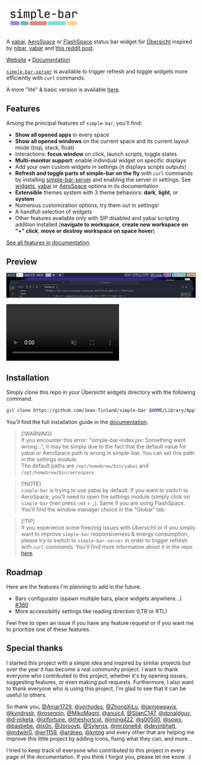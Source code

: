 # <img src="./images/logo-simple-bar.png" width="200" alt="simple-bar" />

A [yabai](https://github.com/koekeishiya/yabai), [AeroSpace](https://github.com/nikitabobko/AeroSpace) or [FlashSpace](https://github.com/wojciech-kulik/FlashSpace) status bar widget for [Übersicht](https://github.com/felixhageloh/uebersicht) inspired by [nibar](https://github.com/kkga/nibar), [yabar](https://github.com/AlexNaga/yabar) and [this reddit post](https://www.reddit.com/r/unixporn/comments/chwk89/yabai_yabai_and_gruvbox_with_custom_ubersicht_bar/).

[Website](https://www.jeantinland.com/toolbox/simple-bar) • [Documentation](https://www.jeantinland.com/toolbox/simple-bar/documentation)

[`simple-bar-server`](https://github.com/Jean-Tinland/simple-bar-server) is available to trigger refresh and toggle widgets more efficiently with `curl` commands.

A more "lite" & basic version is available [here](https://github.com/Jean-Tinland/simple-bar-lite).

## Features

Among the principal features of `simple-bar`, you'll find:

- **Show all opened apps** in every space
- **Show all opened windows** on the current space and its current layout mode (bsp, stack, float)
- Interactions: **focus window** on click, launch scripts, toggle states
- **Multi-monitor support**: enable individual widget on specific displays
- Add your own custom widgets in settings (it displays scripts outputs)
- **Refresh and toggle parts of simple-bar on the fly** with `curl` commands by installing [simple-bar-server](https://www.jeantinland.com/toolbox/simple-bar-server/documentation/introduction/) and enabling the server in settings. See [widgets](https://www.jeantinland.com/toolbox/simple-bar-server/documentation/widgets/), [yabai](https://www.jeantinland.com/toolbox/simple-bar-server/documentation/yabai/) or [AeroSpace](https://www.jeantinland.com/toolbox/simple-bar-server/documentation/aerospace/) options in its documentation
- **Extensible** themes system with 3 theme behaviors: **dark**, **light**, or **system**
- Numerous customization options, try them out in settings!
- A handfull selection of widgets
- Other features available only with SIP disabled and yabai scripting addition installed (**navigate to workspace**, **create new workspace on "+" click**, **move or destroy workspace on space hover**)

[See all features in documentation](https://www.jeantinland.com/toolbox/simple-bar/documentation/features/).

## Preview

![image](./images/preview.png)

<video src="https://github.com/Jean-Tinland/simple-bar/assets/43068795/0f988d1b-e21b-4b82-a1dc-4a1c76f580f3" type="video/mp4" muted autoplay loop></video>

## Installation

Simply clone this repo in your Übersicht widgets directory with the following command.

```bash
git clone https://github.com/Jean-Tinland/simple-bar $HOME/Library/Application\ Support/Übersicht/widgets/simple-bar
```

You'll find the full installation guide in the [documentation](https://www.jeantinland.com/toolbox/simple-bar/documentation/installation/).

> [!WARNING]\
> If you encounter this error: "simple-bar-index.jsx: Something went wrong…", it may be simply due to the fact that the default value for yabai or AeroSpace path is wrong in simple-bar. You can set this path in the settings module.\
> The default paths are `/opt/homebrew/bin/yabai` and `/opt/homebrew/bin/aerospace`.

> [!NOTE]\
> `simple-bar` is trying to use yabai by default. If you want to switch to AeroSpace, you'll need to open the settings module (simply click on `simple-bar` then press `cmd` + `,`). Same if you are using FlashSpace. You'll find the window manager choice in the "Global" tab.

> [!TIP]\
> If you experience some freezing issues with Übersicht or if you simply want to improve `simple-bar` responsiveness & energy consumption, please try to switch to `simple-bar-server` in order to trigger refresh with `curl` commands. You'll find more information about it in the repo [here](https://github.com/Jean-Tinland/simple-bar-server).

## Roadmap

Here are the features I'm planning to add in the future:

- Bars configurator (spawn multiple bars, place widgets anywhere…) [#380](https://github.com/Jean-Tinland/simple-bar/issues/380)
- More accessibility settings like reading direction (LTR or RTL)

Feel free to open an issue if you have any feature request or if you want me to prioritize one of these features.

## Special thanks

I started this project with a simple idea and inspired by similar projects but over the year it has become a real community project. I want to thank everyone who contributed to this project, whether it's by opening issues, suggesting features, or even making pull requests. Furthermore, I also want to thank everyone who is using this project, I'm glad to see that it can be useful to others.

So thank you, [@Amar1729](https://github.com/Amar1729), [@yorhodes](https://github.com/yorhodes), [@ZhongXiLu](https://github.com/ZhongXiLu), [@jamieweavis](https://github.com/jamieweavis), [@kvndrsslr](https://github.com/kvndrsslr), [@rosenpin](https://github.com/rosenpin), [@MikoMagni](https://github.com/MikoMagni), [@anujc4](https://github.com/anujc4), [@SijanC147](https://github.com/SijanC147), [@donaldguy](https://github.com/donaldguy), [@d-miketa](https://github.com/d-miketa), [@izifortune](https://github.com/izifortune), [@theshortcut](https://github.com/theshortcut), [@jming422](https://github.com/jming422), [@s00500](https://github.com/s00500), [@spwx](https://github.com/spwx), [@basbebe](https://github.com/basbebe), [@is0n](https://github.com/is0n), [@Joroovb](https://github.com/Joroovb), [@Sylenss](https://github.com/Sylenss), [@mrzone64](https://github.com/mrzone64), [@devinbhatt](https://github.com/devinbhatt), [@mdwitr0](https://github.com/mdwitr0), [@wr1159](https://github.com/wr1159), [@ardnep](https://github.com/ardnep), [@kntng](https://github.com/kntng) and every other that are helping me improve this little project by adding icons, fixing what they can, and more…

I tried to keep track of everyone who contributed to this project in every page of the documentation. If you think I forgot you, please let me know. :)
